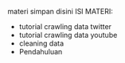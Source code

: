materi simpan disini
ISI MATERI:
- tutorial crawling data twitter
- tutorial crawling data youtube
- cleaning data
- Pendahuluan 
